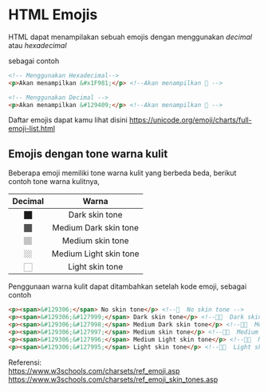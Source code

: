 # HTML Emojis

HTML dapat menampilakan sebuah emojis dengan menggunakan _decimal_ atau _hexadecimal_

sebagai contoh

```HTML
<!-- Menggunakan Hexadecimal-->
<p>Akan menampilkan &#x1F981;</p> <!--Akan menampilkan 🦁 -->

<!-- Menggunakan Decimal -->
<p>Akan menampilkan &#129409;</p> <!--Akan menampilkan 🦁 -->
```

Daftar emojis dapat kamu lihat disini https://unicode.org/emoji/charts/full-emoji-list.html

## Emojis dengan tone warna kulit

Beberapa emoji memiliki tone warna kulit yang berbeda beda, berikut contoh tone warna kulitnya,

|  Decimal  |         Warna          |
| :-------: | :--------------------: |
| &#127999; |     Dark skin tone     |
| &#127998; | Medium Dark skin tone  |
| &#127997; |    Medium skin tone    |
| &#127996; | Medium Light skin tone |
| &#127995; |    Light skin tone     |

Penggunaan warna kulit dapat ditambahkan setelah kode emoji, sebagai contoh

```HTML
<p><span>&#129306;</span> No skin tone</p> <!--🤚  No skin tone -->
<p><span>&#129306;&#127999;</span> Dark skin tone</p> <!--🤚🏿  Dark skin tone -->
<p><span>&#129306;&#127998;</span> Medium Dark skin tone</p> <!--🤚🏾  Medium Dark skin tone -->
<p><span>&#129306;&#127997;</span> Medium skin tone</p> <!--🤚🏽  Medium skin tone -->
<p><span>&#129306;&#127996;</span> Medium Light skin tone</p> <!--🤚🏼  Medium Light skin tone -->
<p><span>&#129306;&#127995;</span> Light skin tone</p> <!--🤚🏻  Light skin tone -->
```

Referensi: <br />
https://www.w3schools.com/charsets/ref_emoji.asp <br />
https://www.w3schools.com/charsets/ref_emoji_skin_tones.asp
